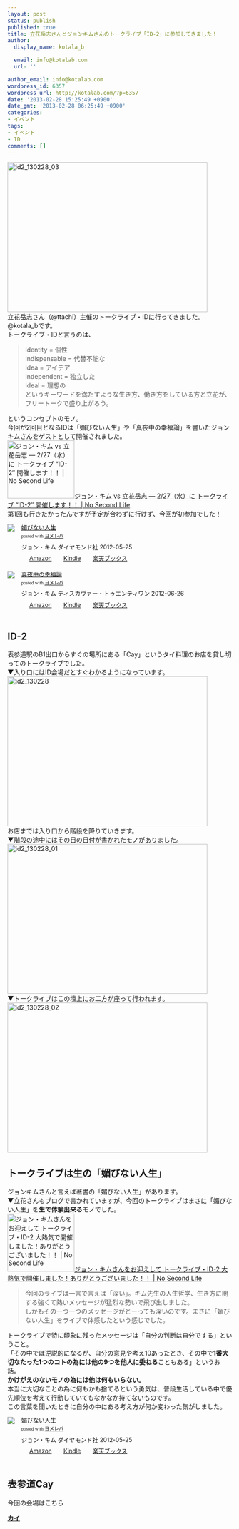 ```yaml
---
layout: post
status: publish
published: true
title: 立花岳志さんとジョンキムさんのトークライブ「ID-2」に参加してきました！
author:
  display_name: kotala_b

  email: info@kotalab.com
  url: ''

author_email: info@kotalab.com
wordpress_id: 6357
wordpress_url: http://kotalab.com/?p=6357
date: '2013-02-28 15:25:49 +0900'
date_gmt: '2013-02-28 06:25:49 +0900'
categories:
- イベント
tags:
- イベント
- ID
comments: []
---
```

<p><img src="http://kotalab.com/wp-content/uploads/id2_130228_03-448x336.jpg" alt="id2_130228_03" width="448" height="336" class="alignnone size-large wp-image-6360" /><br />
立花岳志さん（@ttachi）主催のトークライブ・IDに行ってきました。@kotala_bです。<br />
トークライブ・IDと言うのは、</p>
<blockquote><p>Identity = 個性<br />
Indispensable = 代替不能な<br />
Idea = アイデア<br />
Independent = 独立した<br />
Ideal = 理想の<br />
というキーワードを満たすような生き方、働き方をしている方と立花が、フリートークで盛り上がろう。</p></blockquote>
<p>というコンセプトのモノ。<br />
今回が2回目となるIDは「媚びない人生」や「真夜中の幸福論」を書いたジョンキムさんをゲストとして開催されました。<br />
<a href="http://www.ttcbn.net/no_second_life/archives/31727" target="_blank"><img  class="alignleft" src="http://capture.heartrails.com/150x130?http://www.ttcbn.net/no_second_life/archives/31727" alt="ジョン・キム vs 立花岳志 &mdash; 2/27（水）に トークライブ &ldquo;ID-2&Prime; 開催します！！ | No Second Life" width="150" height="130" /></a><a href="http://www.ttcbn.net/no_second_life/archives/31727" target="_blank">ジョン・キム vs 立花岳志 &mdash; 2/27（水）に トークライブ &ldquo;ID-2&Prime; 開催します！！ | No Second Life</a><a href="http://b.hatena.ne.jp/entry/http://www.ttcbn.net/no_second_life/archives/31727" target="_blank"><img border="0" src="http://b.hatena.ne.jp/entry/image/http://www.ttcbn.net/no_second_life/archives/31727" alt="" /></a><br style="clear:both;" />第1回も行きたかったんですが予定が合わずに行けず、今回が初参加でした！</p>
<div class="booklink-box" style="text-align:left;padding-bottom:20px;font-size:small;/zoom: 1;overflow: hidden;">
<div class="booklink-image" style="float:left;margin:0 15px 10px 0;"><a href="http://www.amazon.co.jp/exec/obidos/asin/4478017697/same-22/" name="booklink" rel="nofollow" target="_blank"><img src="http://ecx.images-amazon.com/images/I/31MJqxfaoIL._SL160_.jpg" style="border: none;" /></a></div>
<div class="booklink-info" style="line-height:120%;/zoom: 1;overflow: hidden;">
<div class="booklink-name" style="margin-bottom:10px;line-height:120%"><a href="http://www.amazon.co.jp/exec/obidos/asin/4478017697/same-22/" rel="nofollow" name="booklink" target="_blank">媚びない人生</a>
<div class="booklink-powered-date" style="font-size:8pt;margin-top:5px;font-family:verdana;line-height:120%">posted with <a href="http://yomereba.com" target="_blank">ヨメレバ</a></div>
</div>
<div class="booklink-detail" style="margin-bottom:5px;">ジョン・キム ダイヤモンド社 2012-05-25    </div>
<div class="booklink-link2" style="margin-top:10px;">
<div class="shoplinkamazon" style="display:inline;margin-right:5px;background: url('http://img.yomereba.com/tam_y.gif') 0 0 no-repeat;padding: 2px 0 2px 18px;white-space: nowrap;"><a href="http://www.amazon.co.jp/exec/obidos/asin/4478017697/same-22/" rel="nofollow" target="_blank" title="アマゾン" >Amazon</a></div>
<div class="shoplinkkindle" style="display:inline;margin-right:5px;background: url('http://img.yomereba.com/tam_y.gif') 0 0 no-repeat;padding: 2px 0 2px 18px;white-space: nowrap;"><a href="http://www.amazon.co.jp/gp/search?keywords=%9BZ%82%D1%82%C8%82%A2%90l%90%B6&__mk_ja_JP=%83J%83%5E%83J%83i&url=node%3D2275256051&tag=same-22" rel="nofollow" target="_blank" >Kindle</a></div>
<div class="shoplinkrakuten" style="display:inline;margin-right:5px;background: url('http://img.yomereba.com/tam_y.gif') 0 -50px no-repeat;padding: 2px 0 2px 18px;white-space: nowrap;"><a href="http://hb.afl.rakuten.co.jp/hgc/0fa7afc8.bbfc196a.0fa7afc9.d56c38f1/?pc=http%3A%2F%2Fbooks.rakuten.co.jp%2Frb%2F11662683%2F%3Fscid%3Daf_ich_link_urltxt%26m%3Dhttp%3A%2F%2Fm.rakuten.co.jp%2Fev%2Fbook%2F" rel="nofollow" target="_blank" title="楽天ブックス" >楽天ブックス</a></div>
</div>
</div>
<div class="booklink-footer" style="clear: left"></div>
</div>
<div class="booklink-box" style="text-align:left;padding-bottom:20px;font-size:small;/zoom: 1;overflow: hidden;">
<div class="booklink-image" style="float:left;margin:0 15px 10px 0;"><a href="http://www.amazon.co.jp/exec/obidos/asin/4799311654/same-22/" name="booklink" rel="nofollow" target="_blank"><img src="http://ecx.images-amazon.com/images/I/41fb6WYxxeL._SL160_.jpg" style="border: none;" /></a></div>
<div class="booklink-info" style="line-height:120%;/zoom: 1;overflow: hidden;">
<div class="booklink-name" style="margin-bottom:10px;line-height:120%"><a href="http://www.amazon.co.jp/exec/obidos/asin/4799311654/same-22/" rel="nofollow" name="booklink" target="_blank">真夜中の幸福論</a>
<div class="booklink-powered-date" style="font-size:8pt;margin-top:5px;font-family:verdana;line-height:120%">posted with <a href="http://yomereba.com" target="_blank">ヨメレバ</a></div>
</div>
<div class="booklink-detail" style="margin-bottom:5px;">ジョン・キム ディスカヴァー・トゥエンティワン 2012-06-26    </div>
<div class="booklink-link2" style="margin-top:10px;">
<div class="shoplinkamazon" style="display:inline;margin-right:5px;background: url('http://img.yomereba.com/tam_y.gif') 0 0 no-repeat;padding: 2px 0 2px 18px;white-space: nowrap;"><a href="http://www.amazon.co.jp/exec/obidos/asin/4799311654/same-22/" rel="nofollow" target="_blank" title="アマゾン" >Amazon</a></div>
<div class="shoplinkkindle" style="display:inline;margin-right:5px;background: url('http://img.yomereba.com/tam_y.gif') 0 0 no-repeat;padding: 2px 0 2px 18px;white-space: nowrap;"><a href="http://www.amazon.co.jp/exec/obidos/ASIN/B00BFNJLVU/same-22/" rel="nofollow" target="_blank" >Kindle</a></div>
<div class="shoplinkrakuten" style="display:inline;margin-right:5px;background: url('http://img.yomereba.com/tam_y.gif') 0 -50px no-repeat;padding: 2px 0 2px 18px;white-space: nowrap;"><a href="http://hb.afl.rakuten.co.jp/hgc/0fa7afc8.bbfc196a.0fa7afc9.d56c38f1/?pc=http%3A%2F%2Fbooks.rakuten.co.jp%2Frb%2F11744699%2F%3Fscid%3Daf_ich_link_urltxt%26m%3Dhttp%3A%2F%2Fm.rakuten.co.jp%2Fev%2Fbook%2F" rel="nofollow" target="_blank" title="楽天ブックス" >楽天ブックス</a></div>
</div>
</div>
<div class="booklink-footer" style="clear: left"></div>
</div>
<p><!--more--></p>
<h2>ID-2</h2>
<p>表参道駅のB1出口からすぐの場所にある「Cay」というタイ料理のお店を貸し切ってのトークライブでした。<br />
▼入り口にはID会場だとすぐわかるようになっています。<br />
<img src="http://kotalab.com/wp-content/uploads/id2_130228-448x336.jpg" alt="id2_130228" width="448" height="336" class="alignnone size-large wp-image-6361" /><br />
お店までは入り口から階段を降りていきます。<br />
▼階段の途中にはその日の日付が書かれたモノがありました。<br />
<img src="http://kotalab.com/wp-content/uploads/id2_130228_01-448x336.jpg" alt="id2_130228_01" width="448" height="336" class="alignnone size-large wp-image-6358" /><br />
▼トークライブはこの壇上にお二方が座って行われます。<br />
<img src="http://kotalab.com/wp-content/uploads/id2_130228_02-448x336.jpg" alt="id2_130228_02" width="448" height="336" class="alignnone size-large wp-image-6359" /></p>
<h2>トークライブは生の「媚びない人生」</h2>
<p>ジョンキムさんと言えば著書の「媚びない人生」があります。<br />
▼立花さんもブログで書かれていますが、今回のトークライブはまさに「媚びない人生」を<strong>生で体験出来る</strong>モノでした。<br />
<a href="http://www.ttcbn.net/no_second_life/archives/32205" target="_blank"><img  class="alignleft" src="http://capture.heartrails.com/150x130?http://www.ttcbn.net/no_second_life/archives/32205" alt="ジョン・キムさんをお迎えして トークライブ・ID-2 大熱気で開催しました！ありがとうございました！！ | No Second Life" width="150" height="130" /></a><a href="http://www.ttcbn.net/no_second_life/archives/32205" target="_blank">ジョン・キムさんをお迎えして トークライブ・ID-2 大熱気で開催しました！ありがとうございました！！ | No Second Life</a><a href="http://b.hatena.ne.jp/entry/http://www.ttcbn.net/no_second_life/archives/32205" target="_blank"><img border="0" src="http://b.hatena.ne.jp/entry/image/http://www.ttcbn.net/no_second_life/archives/32205" alt="" /></a><br style="clear:both;" /></p>
<blockquote><p>今回のライブは一言で言えば「深い」。キム先生の人生哲学、生き方に関する強くて熱いメッセージが猛烈な勢いで飛び出しました。<br />
しかもその一つ一つのメッセージがとーっても深いのです。まさに「媚びない人生」をライブで体感したという感じでした。</p></blockquote>
<p>トークライブで特に印象に残ったメッセージは「自分の判断は自分でする」ということ。<br />
「その中では逆説的になるが、自分の意見や考え10あったとき、その中で<strong>1番大切なたった1つのコトの為には他の9つを他人に委ねる</strong>こともある」というお話。<br />
<strong>かけがえのないモノの為には他は何もいらない。</strong><br />
本当に大切なことの為に何もかも捨てるという勇気は、普段生活している中で優先順位を考えて行動していてもなかなか持てないものです。<br />
この言葉を聞いたときに自分の中にある考え方が何か変わった気がしました。</p>
<div class="booklink-box" style="text-align:left;padding-bottom:20px;font-size:small;/zoom: 1;overflow: hidden;">
<div class="booklink-image" style="float:left;margin:0 15px 10px 0;"><a href="http://www.amazon.co.jp/exec/obidos/asin/4478017697/same-22/" name="booklink" rel="nofollow" target="_blank"><img src="http://ecx.images-amazon.com/images/I/31MJqxfaoIL._SL160_.jpg" style="border: none;" /></a></div>
<div class="booklink-info" style="line-height:120%;/zoom: 1;overflow: hidden;">
<div class="booklink-name" style="margin-bottom:10px;line-height:120%"><a href="http://www.amazon.co.jp/exec/obidos/asin/4478017697/same-22/" rel="nofollow" name="booklink" target="_blank">媚びない人生</a>
<div class="booklink-powered-date" style="font-size:8pt;margin-top:5px;font-family:verdana;line-height:120%">posted with <a href="http://yomereba.com" target="_blank">ヨメレバ</a></div>
</div>
<div class="booklink-detail" style="margin-bottom:5px;">ジョン・キム ダイヤモンド社 2012-05-25    </div>
<div class="booklink-link2" style="margin-top:10px;">
<div class="shoplinkamazon" style="display:inline;margin-right:5px;background: url('http://img.yomereba.com/tam_y.gif') 0 0 no-repeat;padding: 2px 0 2px 18px;white-space: nowrap;"><a href="http://www.amazon.co.jp/exec/obidos/asin/4478017697/same-22/" rel="nofollow" target="_blank" title="アマゾン" >Amazon</a></div>
<div class="shoplinkkindle" style="display:inline;margin-right:5px;background: url('http://img.yomereba.com/tam_y.gif') 0 0 no-repeat;padding: 2px 0 2px 18px;white-space: nowrap;"><a href="http://www.amazon.co.jp/gp/search?keywords=%9BZ%82%D1%82%C8%82%A2%90l%90%B6&__mk_ja_JP=%83J%83%5E%83J%83i&url=node%3D2275256051&tag=same-22" rel="nofollow" target="_blank" >Kindle</a></div>
<div class="shoplinkrakuten" style="display:inline;margin-right:5px;background: url('http://img.yomereba.com/tam_y.gif') 0 -50px no-repeat;padding: 2px 0 2px 18px;white-space: nowrap;"><a href="http://hb.afl.rakuten.co.jp/hgc/0fa7afc8.bbfc196a.0fa7afc9.d56c38f1/?pc=http%3A%2F%2Fbooks.rakuten.co.jp%2Frb%2F11662683%2F%3Fscid%3Daf_ich_link_urltxt%26m%3Dhttp%3A%2F%2Fm.rakuten.co.jp%2Fev%2Fbook%2F" rel="nofollow" target="_blank" title="楽天ブックス" >楽天ブックス</a></div>
</div>
</div>
<div class="booklink-footer" style="clear: left"></div>
</div>
<h2>表参道Cay</h2>
<p>今回の会場はこちら</p>
<div><strong><a href="http://tabelog.com/tokyo/A1306/A130602/13002098/" target="_blank">カイ</a></strong><br><script src="http://tabelog.com/badge/google_badge?rcd=13002098" type="text/javascript" charset="utf-8"></div>
<p style="color:#444444; font-size:12px;"><strong>関連ランキング：</strong><a href="http://tabelog.com/thai/">タイ料理</a> | <a href="http://tabelog.com/tokyo/A1306/A130602/R2153/">表参道駅</a></p>
<h2>最後に</h2>
<p>もう既に次の開催が決まっていて、次回は「シラサカアサコ」さんをゲストに3月25日（月）に表参道Cayにてトークライブを行うそうです！<br />
<a href="http://asacokitchen.com/" target="_blank"><img  class="alignleft" src="http://capture.heartrails.com/150x130?http://asacokitchen.com/" alt="あさこ食堂" width="150" height="130" /></a><a href="http://asacokitchen.com/" target="_blank">あさこ食堂</a><a href="http://b.hatena.ne.jp/entry/http://asacokitchen.com/" target="_blank"><img border="0" src="http://b.hatena.ne.jp/entry/image/http://asacokitchen.com/" alt="" /></a><br style="clear:both;" /></p>
<div class="booklink-box" style="text-align:left;padding-bottom:20px;font-size:small;/zoom: 1;overflow: hidden;">
<div class="booklink-image" style="float:left;margin:0 15px 10px 0;"><a href="http://www.amazon.co.jp/exec/obidos/asin/4799312472/same-22/" name="booklink" rel="nofollow" target="_blank"><img src="http://ecx.images-amazon.com/images/I/51oNDD9qeTL._SL160_.jpg" style="border: none;" /></a></div>
<div class="booklink-info" style="line-height:120%;/zoom: 1;overflow: hidden;">
<div class="booklink-name" style="margin-bottom:10px;line-height:120%"><a href="http://www.amazon.co.jp/exec/obidos/asin/4799312472/same-22/" rel="nofollow" name="booklink" target="_blank">あさこ食堂の一緒に食べたいおそごはん!</a>
<div class="booklink-powered-date" style="font-size:8pt;margin-top:5px;font-family:verdana;line-height:120%">posted with <a href="http://yomereba.com" target="_blank">ヨメレバ</a></div>
</div>
<div class="booklink-detail" style="margin-bottom:5px;">シラサカアサコ ディスカヴァー・トゥエンティワン 2012-11-15    </div>
<div class="booklink-link2" style="margin-top:10px;">
<div class="shoplinkamazon" style="display:inline;margin-right:5px;background: url('http://img.yomereba.com/tam_y.gif') 0 0 no-repeat;padding: 2px 0 2px 18px;white-space: nowrap;"><a href="http://www.amazon.co.jp/exec/obidos/asin/4799312472/same-22/" rel="nofollow" target="_blank" title="アマゾン" >Amazon</a></div>
<div class="shoplinkkindle" style="display:inline;margin-right:5px;background: url('http://img.yomereba.com/tam_y.gif') 0 0 no-repeat;padding: 2px 0 2px 18px;white-space: nowrap;"><a href="http://www.amazon.co.jp/exec/obidos/ASIN/B00BB7DISC/same-22/" rel="nofollow" target="_blank" >Kindle</a></div>
<div class="shoplinkrakuten" style="display:inline;margin-right:5px;background: url('http://img.yomereba.com/tam_y.gif') 0 -50px no-repeat;padding: 2px 0 2px 18px;white-space: nowrap;"><a href="http://hb.afl.rakuten.co.jp/hgc/0fa7afc8.bbfc196a.0fa7afc9.d56c38f1/?pc=http%3A%2F%2Fbooks.rakuten.co.jp%2Frb%2F12068738%2F%3Fscid%3Daf_ich_link_urltxt%26m%3Dhttp%3A%2F%2Fm.rakuten.co.jp%2Fev%2Fbook%2F" rel="nofollow" target="_blank" title="楽天ブックス" >楽天ブックス</a></div>
</div>
</div>
<div class="booklink-footer" style="clear: left"></div>
</div>
